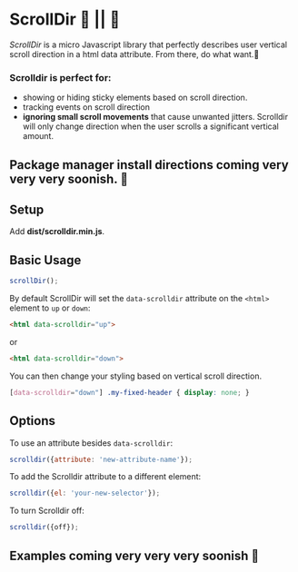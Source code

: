 # ScrollDir 🔺 || 🔻

_ScrollDir_ is a micro Javascript library that perfectly describes user vertical scroll direction in a html data attribute. From there, do what want.💪

### Scrolldir is perfect for:
-  showing or hiding sticky elements based on scroll direction.
-  tracking events on scroll direction
-  **ignoring small scroll movements** that cause unwanted jitters. Scrolldir will only change direction when the user scrolls a significant vertical amount.

<!-- ## Installing from a package manager -->
## Package manager install directions coming very very very soonish. 🌴
<!-- 
npm
```sh
npm install scrolldir --save
```
bower
```sh
bower install scrolldir --save
```
yarn
```sh
yarn add scrolldir 
```
-->

## Setup 

Add **dist/scrolldir.min.js**.

## Basic Usage

```javascript
scrollDir();
```
By default ScrollDir will set the `data-scrolldir` attribute on the `<html>` element to `up` or `down`:

```html
<html data-scrolldir="up">
```
or
```html
<html data-scrolldir="down">
```

You can then change your styling based on vertical scroll direction.

```css
[data-scrolldir="down"] .my-fixed-header { display: none; }
```

## Options

To use an attribute besides `data-scrolldir`:
```javascript
scrolldir({attribute: 'new-attribute-name'});
```

To add the Scrolldir attribute to a different element:
```javascript
scrolldir({el: 'your-new-selector'});
```

To turn Scrolldir off:
```javascript
scrolldir({off});
```

## Examples coming very very very soonish 🌴



